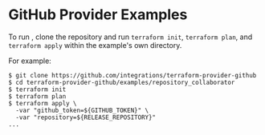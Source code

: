 # GitHub Provider Examples

To run , clone the repository and run `terraform init`, `terraform plan`, and `terraform apply` within
the example's own directory.

For example:

```
$ git clone https://github.com/integrations/terraform-provider-github
$ cd terraform-provider-github/examples/repository_collaborator
$ terraform init
$ terraform plan
$ terraform apply \
  -var "github_token=${GITHUB_TOKEN}" \
  -var "repository=${RELEASE_REPOSITORY}"
...
```
